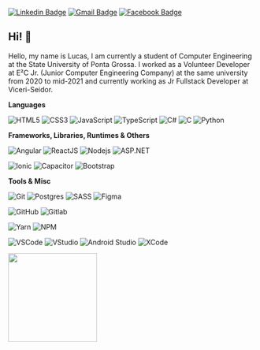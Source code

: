 <!--[![Github Badge](https://img.shields.io/badge/-Github-000?style=flat-square&logo=Github&logoColor=white&link=https://github.com/lucastadra)](https://github.com/lucastadra)-->
[![Linkedin Badge](https://img.shields.io/badge/-LinkedIn-blue?style=flat-square&logo=Linkedin&logoColor=white&link=https://www.linkedin.com/in/lucas-tadra-mainginski/)](https://www.linkedin.com/in/lucas-tadra-mainginski/)
[![Gmail Badge](https://img.shields.io/badge/-Gmail-c14438?style=flat-square&logo=Gmail&logoColor=white&link=mailto:lucastadra16@gmail.com)](mailto:lucastadra16@gmail.com)
[![Facebook Badge](https://img.shields.io/badge/-Facebook-blue?style=flat-square&logo=Facebook&logoColor=white&link=https://www.facebook.com/lucas.tadra.3)](https://www.facebook.com/lucas.tadra.3)
<!--[![Whatsapp Badge](https://img.shields.io/badge/-Whatsapp-4CA143?style=flat-square&labelColor=4CA143&logo=whatsapp&logoColor=white&link=https://api.whatsapp.com/send?phone=)](https://api.whatsapp.com/send?phone=)-->

## Hi! 👋

  Hello, my name is Lucas, I am currently a student of Computer Engineering at the State University of Ponta Grossa. I worked as a Volunteer Developer at E²C Jr. (Junior Computer Engineering Company) at the same university from 2020 to mid-2021 and currently working as Jr Fullstack Developer at Viceri-Seidor.

**Languages**

![HTML5](https://img.shields.io/badge/-HTML5-E34F26?style=flat-square&logo=html5&logoColor=white)
![CSS3](https://img.shields.io/badge/-CSS3-1572B6?style=flat-square&logo=css3)
![JavaScript](https://img.shields.io/badge/Javascript-%23323330?style=flat-square&logo=Javascript&logoColor=%23F7DF1E)
![TypeScript](https://img.shields.io/badge/Typescript-%23007ACC.svg?style=flat-square&logo=Typescript&logoColor=white)
![C#](https://img.shields.io/badge/C%23-%23239120?style=flat-square&logo=c-sharp&logoColor=white)
![C](https://img.shields.io/badge/C-00599C?style=flat-square&logo=c&logoColor=white)
![Python](https://img.shields.io/badge/Python-%2314354C?style=flat-square&logo=python&logoColor=white)

**Frameworks, Libraries, Runtimes & Others**

![Angular](https://img.shields.io/badge/-Angular-DD0031?style=flat-square&logo=angular)
![ReactJS](https://img.shields.io/badge/React-%2320232a.svg?style=flat-square&logo=react&logoColor=%2361DAFB)
![Nodejs](https://img.shields.io/badge/-Nodejs-339933?style=flat-square&logo=Node.js&logoColor=white)
![ASP.NET](https://img.shields.io/badge/ASP.NET-5C2D91?style=flat-square&logo=.net&logoColor=white)

![Ionic](https://img.shields.io/badge/-Ionic-3880FF?style=flat-square&logo=ionic&logoColor=white)
![Capacitor](https://img.shields.io/badge/Capacitor-119EFF?style=flat-square&logo=Capacitor&logoColor=white)
![Bootstrap](https://img.shields.io/badge/-Bootstrap-563D7C?style=flat-square&logo=bootstrap&logoColor=white)
<!--![Styled-Components](https://img.shields.io/badge/StyledComponents-DB7093?style=flat-square&logo=styled-components&logoColor=white)-->


**Tools & Misc**

![Git](https://img.shields.io/badge/-Git-black?style=flat-square&logo=git)
![Postgres](https://img.shields.io/badge/PostgreSQL-%23316192?style=flat-square&logo=postgresql&logoColor=white)
![SASS](https://img.shields.io/badge/Sass-CC6699?style=flat-square&logo=sass&logoColor=white)
![Figma](https://img.shields.io/static/v1?style=flat-square&message=Figma&color=F24E1E&logo=Figma&logoColor=FFFFFF&label=)
<!--![Sequelize](https://img.shields.io/badge/Sequelize-323330?style=flat-square&logo=Sequelize&logoColor=blue)-->
<!--![TypeORM](https://img.shields.io/badge/TypeORM-E83524?style=flat-square&logo=typeorm&logoColor=white)-->

![GitHub](https://img.shields.io/badge/-GitHub-181717?style=flat-square&logo=github)
![Gitlab](https://img.shields.io/badge/GitLab-%23181717.svg?style=flat-square&logo=GitLab&logoColor=orange)

![Yarn](https://img.shields.io/badge/Yarn-2188b6?style=flat-square&logo=yarn&logoColor=white)
![NPM](https://img.shields.io/badge/NPM-181717?style=flat-square&logo=npm&logoColor=red)


![VSCode](https://img.shields.io/badge/-VSCode-007ACC?style=flat-square&logo=visual-studio-code&logoColor=white)
![VStudio](https://img.shields.io/badge/VisualStudio-5C2D91.svg?style=flat-square&logo=visual-studio&logoColor=white)
![Android Studio](https://img.shields.io/badge/Android&nbsp;Studio-3DDC84?style=flat-square&logo=android&logoColor=white)
![XCode](https://img.shields.io/badge/Xcode-007ACC?style=flat-square&logo=Xcode&logoColor=white)
<!--![BitBucket](https://img.shields.io/badge/-BitBucket-darkblue?style=flat-square&logo=bitbucket)-->
<!--![JIRA](https://img.shields.io/badge/-JIRA-0052CC?style=flat-square&logo=jira)-->
<!--![Sentry](https://img.shields.io/badge/Sentry-362D59.svg?style=flat-square&logo=Sentry&logoColor=white)-->



<!--## My Stats-->
<div align="left">
  <img height="180em" src="https://github-readme-stats.vercel.app/api?username=lucastadra&show_icons=true&theme=dark&include_all_commits=true&count_private=true"/>
  <!--<img height="180em" src="https://github-readme-stats.vercel.app/api/top-langs/?username=lucastadra&layout=compact&langs_count=7&theme=dark"/>-->
</div>
